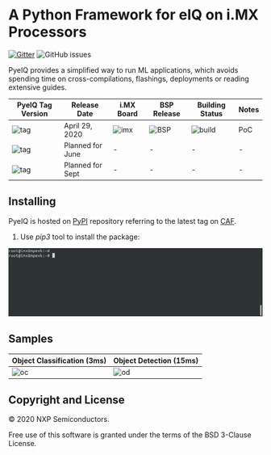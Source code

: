 # A Python Framework for eIQ on i.MX Processors

[![Gitter][gitter-image]][gitter-url]
![GitHub issues][license]

PyeIQ provides a simplified way to run ML applications, which avoids spending time on cross-compilations, flashings, deployments or reading extensive guides.

| **PyeIQ Tag Version** | **Release Date** | **i.MX Board** | **BSP Release** | **Building Status** | **Notes** |
|-----------------------|------------------|----------------|-----------------|---------------------|-----------|
| ![tag][tag_v1]        | April 29, 2020   | ![imx][boards] | ![BSP][release] | ![build][passing]   | PoC       |
| ![tag][tag_v2]        | Planned for June | -              | -               | -                   | -         |
| ![tag][tag_v3]        | Planned for Sept | -              | -               | -                   | -         |

## Installing

PyeIQ is hosted on [PyPI](https://pypi.org/project/eiq/#description) repository referring to the latest tag on [CAF](https://source.codeaurora.org/external/imxsupport/pyeiq/).

1. Use _pip3_ tool to install the package:

 ![PyPI](docs/media/pypieiq.gif)

## Samples

| Object Classification (3ms)   | Object Detection (15ms)  |
|-------------------------------|--------------------------|
| ![oc](docs/media/car_classification.gif)  | ![od](docs/media/car_detection.gif) |

## Copyright and License

© 2020 NXP Semiconductors.

Free use of this software is granted under the terms of the BSD 3-Clause License.

[license]: https://img.shields.io/badge/License-BSD%203--Clause-blue
[gitter-url]: https://gitter.im/pyeiq-imx/community?utm_source=badge&utm_medium=badge&utm_campaign=pr-badge
[gitter-image]: https://badges.gitter.im/pyeiq-imx/community.svg



[boards]: https://img.shields.io/badge/-8QM%2C%208MPlus-lightgrey
[release]: https://img.shields.io/badge/-5.4.3__2.0.0-blueviolet
[tag_v1]: https://img.shields.io/badge/-v1.0.0-blue
[tag_v2]: https://img.shields.io/badge/-v2.0.0-blue
[tag_v3]: https://img.shields.io/badge/-v3.0.0-blue
[passing]: https://img.shields.io/badge/Build-passing-success
